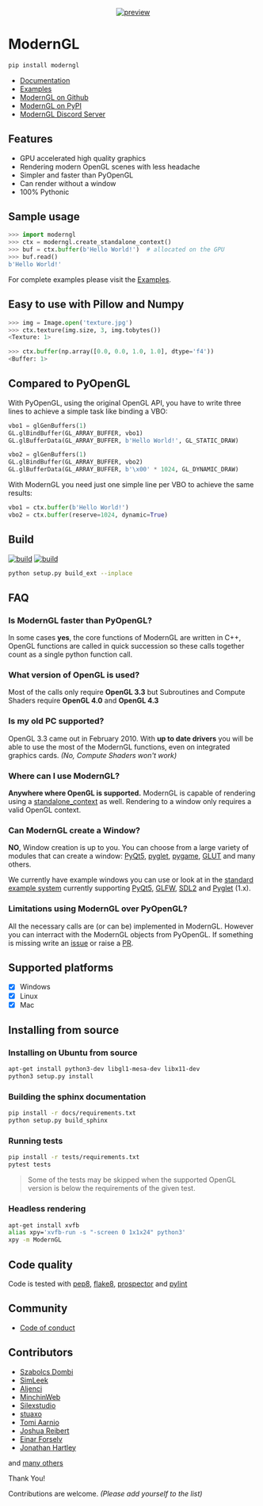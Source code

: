 <div align="center">

[![preview](https://github.com/cprogrammer1994/ModernGL/raw/master/.github/preview.png)](#readme)

</div>

# ModernGL

```sh
pip install moderngl
```

- [Documentation](https://moderngl.readthedocs.io/)
- [Examples](https://github.com/moderngl/moderngl/tree/master/examples/#readme)
- [ModernGL on Github](https://github.com/moderngl/moderngl/)
- [ModernGL on PyPI](https://pypi.org/project/ModernGL/)
- [ModernGL Discord Server](https://discord.gg/UEMtW8D)

## Features

- GPU accelerated high quality graphics
- Rendering modern OpenGL scenes with less headache
- Simpler and faster than PyOpenGL
- Can render without a window
- 100% Pythonic

## Sample usage

```py
>>> import moderngl
>>> ctx = moderngl.create_standalone_context()
>>> buf = ctx.buffer(b'Hello World!')  # allocated on the GPU
>>> buf.read()
b'Hello World!'
```

For complete examples please visit the [Examples](https://github.com/cprogrammer1994/ModernGL/tree/master/examples/#readme).

## Easy to use with Pillow and Numpy

```py
>>> img = Image.open('texture.jpg')
>>> ctx.texture(img.size, 3, img.tobytes())
<Texture: 1>
```

```py
>>> ctx.buffer(np.array([0.0, 0.0, 1.0, 1.0], dtype='f4'))
<Buffer: 1>
```

## Compared to PyOpenGL

With PyOpenGL, using the original OpenGL API, you have to write three lines to
achieve a simple task like binding a VBO:

```py
vbo1 = glGenBuffers(1)
GL.glBindBuffer(GL_ARRAY_BUFFER, vbo1)
GL.glBufferData(GL_ARRAY_BUFFER, b'Hello World!', GL_STATIC_DRAW)

vbo2 = glGenBuffers(1)
GL.glBindBuffer(GL_ARRAY_BUFFER, vbo2)
GL.glBufferData(GL_ARRAY_BUFFER, b'\x00' * 1024, GL_DYNAMIC_DRAW)
```

With ModernGL you need just one simple line per VBO to achieve the same
results:

```py
vbo1 = ctx.buffer(b'Hello World!')
vbo2 = ctx.buffer(reserve=1024, dynamic=True)
```

## Build

[![build](https://img.shields.io/travis/moderngl/moderngl/master.svg?label=build)](https://travis-ci.org/cprogrammer1994/ModernGL)
[![build](https://img.shields.io/appveyor/ci/cprogrammer1994/ModernGL/master.svg?label=build)](https://ci.appveyor.com/project/cprogrammer1994/ModernGL)

```sh
python setup.py build_ext --inplace
```

## FAQ

### Is ModernGL faster than PyOpenGL?

In some cases **yes**, the core functions of ModernGL are written in C++, OpenGL functions are called in quick succession so these calls together count as a single python function call.

### What version of OpenGL is used?

Most of the calls only require **OpenGL 3.3** but Subroutines and Compute Shaders require **OpenGL 4.0** and **OpenGL 4.3**

### Is my old PC supported?

OpenGL 3.3 came out in February 2010. With **up to date drivers** you will be able to use the most of the ModernGL functions, even on integrated graphics cards. _(No, Compute Shaders won't work)_

### Where can I use ModernGL?

**Anywhere where OpenGL is supported.** ModernGL is capable of rendering using a [standalone_context] as well. Rendering to a window only requires a valid OpenGL context.

[standalone_context]: https://github.com/cprogrammer1994/ModernGL/tree/master/examples/old-examples/standalone

### Can ModernGL create a Window?

**NO**, Window creation is up to you. You can choose from a large variety of modules that can create a window: [PyQt5], [pyglet], [pygame], [GLUT] and many others.

We currently have example windows you can use or look at in the [standard example system](https://github.com/cprogrammer1994/ModernGL/tree/master/examples/window)
currently supporting [PyQt5], [GLFW], [SDL2] and [Pyglet] (1.x).

[PyQt5]: https://pypi.org/project/PyQt5/
[pyglet]: https://bitbucket.org/pyglet/pyglet/wiki/Home
[pygame]: https://www.pygame.org/news
[GLUT]: https://wiki.python.org/moin/PyOpenGL

### Limitations using ModernGL over PyOpenGL?

All the necessary calls are (or can be) implemented in ModernGL. However you can interract with the ModernGL objects from PyOpenGL. If something is missing write an [issue](https://github.com/cprogrammer1994/ModernGL/issues) or raise a [PR](https://github.com/cprogrammer1994/ModernGL/pulls).

## Supported platforms

- [x] Windows
- [x] Linux
- [x] Mac

## Installing from source

### Installing on Ubuntu from source

```sh
apt-get install python3-dev libgl1-mesa-dev libx11-dev
python3 setup.py install
```

### Building the sphinx documentation

```sh
pip install -r docs/requirements.txt
python setup.py build_sphinx
```

### Running tests

```sh
pip install -r tests/requirements.txt
pytest tests
```

> Some of the tests may be skipped when the supported OpenGL version is below the requirements of the given test.

### Headless rendering

```sh
apt-get install xvfb
alias xpy='xvfb-run -s "-screen 0 1x1x24" python3'
xpy -m ModernGL
```

## Code quality

Code is tested with [pep8], [flake8], [prospector] and [pylint]

[pep8]: https://www.python.org/dev/peps/pep-0008/
[flake8]: http://flake8.pycqa.org/en/latest/
[prospector]: https://prospector.landscape.io/en/master/
[pylint]: https://www.pylint.org/
[glfw]: https://www.glfw.org
[sdl2]: https://www.libsdl.org

## Community

- [Code of conduct](https://github.com/cprogrammer1994/ModernGL/blob/master/.github/CODE_OF_CONDUCT.md)

## Contributors

- [Szabolcs Dombi](https://github.com/cprogrammer1994)
- [SimLeek](https://github.com/SimLeek)
- [Aljenci](https://github.com/Aljenci)
- [MinchinWeb](https://github.com/MinchinWeb)
- [Silexstudio](https://github.com/Silexstudio)
- [stuaxo](https://github.com/stuaxo)
- [Tomi Aarnio](https://github.com/toaarnio)
- [Joshua Reibert](https://github.com/joshua-r)
- [Einar Forselv](https://github.com/einarf)
- [Jonathan Hartley](https://github.com/tartley)

and [many others](https://github.com/cprogrammer1994/ModernGL/graphs/contributors)

Thank You!

Contributions are welcome. _(Please add yourself to the list)_
